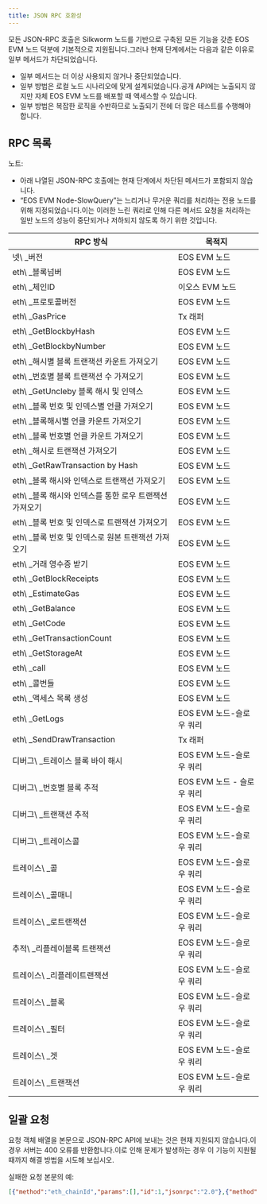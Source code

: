 ```yaml
---
title: JSON RPC 호환성
---
```


모든 JSON-RPC 호출은 Silkworm 노드를 기반으로 구축된 모든 기능을 갖춘 EOS EVM 노드 덕분에 기본적으로 지원됩니다.그러나 현재 단계에서는 다음과 같은 이유로 일부 메서드가 차단되었습니다.

* 일부 메서드는 더 이상 사용되지 않거나 중단되었습니다.
* 일부 방법은 로컬 노드 시나리오에 맞게 설계되었습니다.공개 API에는 노출되지 않지만 자체 EOS EVM 노드를 배포할 때 액세스할 수 있습니다.
* 일부 방법은 복잡한 로직을 수반하므로 노출되기 전에 더 많은 테스트를 수행해야 합니다.

## RPC 목록

노트:
* 아래 나열된 JSON-RPC 호출에는 현재 단계에서 차단된 메서드가 포함되지 않습니다.
* “EOS EVM Node-SlowQuery”는 느리거나 무거운 쿼리를 처리하는 전용 노드를 위해 지정되었습니다.이는 이러한 느린 쿼리로 인해 다른 메서드 요청을 처리하는 일반 노드의 성능이 중단되거나 저하되지 않도록 하기 위한 것입니다.

| RPC 방식 | 목적지 |
| ----------------------------------- | ------------ |
| 넷\ _버전 | EOS EVM 노드 |
| eth\ _블록넘버 | EOS EVM 노드 |
| eth\ _체인ID | 이오스 EVM 노드 |
| eth\ _프로토콜버전 | EOS EVM 노드 |
| eth\ _GasPrice | Tx 래퍼 |
| eth\ _GetBlockbyHash | EOS EVM 노드 |
| eth\ _GetBlockbyNumber | EOS EVM 노드 |
| eth\ _해시별 블록 트랜잭션 카운트 가져오기 | EOS EVM 노드 |
| eth\ _번호별 블록 트랜잭션 수 가져오기 | EOS EVM 노드 |
| eth\ _GetUncleby 블록 해시 및 인덱스 | EOS EVM 노드 |
| eth\ _블록 번호 및 인덱스별 언클 가져오기 | EOS EVM 노드 |
| eth\ _블록해시별 언클 카운트 가져오기 | EOS EVM 노드 |
| eth\ _블록 번호별 언클 카운트 가져오기 | EOS EVM 노드 |
| eth\ _해시로 트랜잭션 가져오기 | EOS EVM 노드 |
| eth\ _GetRawTransaction by Hash | EOS EVM 노드 |
| eth\ _블록 해시와 인덱스로 트랜잭션 가져오기 | EOS EVM 노드 |
| eth\ _블록 해시와 인덱스를 통한 로우 트랜잭션 가져오기 | EOS EVM 노드 |
| eth\ _블록 번호 및 인덱스로 트랜잭션 가져오기 | EOS EVM 노드 |
| eth\ _블록 번호 및 인덱스로 원본 트랜잭션 가져오기 | EOS EVM 노드 |
| eth\ _거래 영수증 받기 | EOS EVM 노드 |
| eth\ _GetBlockReceipts | EOS EVM 노드 |
| eth\ _EstimateGas | EOS EVM 노드 |
| eth\ _GetBalance | EOS EVM 노드 |
| eth\ _GetCode | EOS EVM 노드 |
| eth\ _GetTransactionCount | EOS EVM 노드 |
| eth\ _GetStorageAt | EOS EVM 노드 |
| eth\ _call | EOS EVM 노드 |
| eth\ _콜번들 | EOS EVM 노드 |
| eth\ _액세스 목록 생성 | EOS EVM 노드 |
| eth\ _GetLogs | EOS EVM 노드-슬로우 쿼리 |
| eth\ _SendDrawTransaction | Tx 래퍼 |
| 디버그\ _트레이스 블록 바이 해시 | EOS EVM 노드-슬로우 쿼리 |
| 디버그\ _번호별 블록 추적 | EOS EVM 노드 - 슬로우 쿼리 |
| 디버그\ _트랜잭션 추적 | EOS EVM 노드-슬로우 쿼리 |
| 디버그\ _트레이스콜 | EOS EVM 노드-슬로우 쿼리 |
| 트레이스\ _콜 | EOS EVM 노드-슬로우 쿼리 |
| 트레이스\ _콜매니 | EOS EVM 노드-슬로우 쿼리 |
| 트레이스\ _로트랜잭션 | EOS EVM 노드-슬로우 쿼리 |
| 추적\ _리플레이블록 트랜잭션 | EOS EVM 노드-슬로우 쿼리 |
| 트레이스\ _리플레이트랜잭션 | EOS EVM 노드-슬로우 쿼리 |
| 트레이스\ _블록 | EOS EVM 노드-슬로우 쿼리 |
| 트레이스\ _필터 | EOS EVM 노드-슬로우 쿼리 |
| 트레이스\ _겟 | EOS EVM 노드-슬로우 쿼리 |
| 트레이스\ _트랜잭션 | EOS EVM 노드-슬로우 쿼리 |

## 일괄 요청

요청 객체 배열을 본문으로 JSON-RPC API에 보내는 것은 현재 지원되지 않습니다.이 경우 서버는 400 오류를 반환합니다.이로 인해 문제가 발생하는 경우 이 기능이 지원될 때까지 해결 방법을 시도해 보십시오.

실패한 요청 본문의 예:
```json
[{"method":"eth_chainId","params":[],"id":1,"jsonrpc":"2.0"},{"method":"eth_blockNumber","params":[],"id":2,"jsonrpc":"2.0"}]
```
